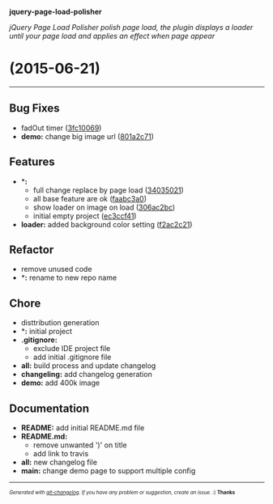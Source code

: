 __jquery-page-load-polisher__

_jQuery Page Load Polisher polish page load, the plugin displays a loader until your page load and applies an effect when page appear_

#   (2015-06-21)



---

## Bug Fixes

- fadOut timer
  ([3fc10069](https://github.com/hugorper/jquery-page-load-polisher.git/commit/3fc10069af2d567d5f2bf0564837881327962d19))
- **demo:** change big image url
  ([801a2c71](https://github.com/hugorper/jquery-page-load-polisher.git/commit/801a2c71d818a1d09334bdc8c8cd7185f41538cd))


## Features

- ***:**
  - full change replace by page load
  ([34035021](https://github.com/hugorper/jquery-page-load-polisher.git/commit/340350214ab8b971f998dd62bd0b966d6baa85a7))
  - all base feature are ok
  ([faabc3a0](https://github.com/hugorper/jquery-page-load-polisher.git/commit/faabc3a0947b640a5fc870c18ad1a7e4e1b8af98))
  - show loader on image on load
  ([306ac2bc](https://github.com/hugorper/jquery-page-load-polisher.git/commit/306ac2bcfe1aef535ecc6cdc1f656c53f61dfac9))
  - initial empty project
  ([ec3ccf41](https://github.com/hugorper/jquery-page-load-polisher.git/commit/ec3ccf412415cfa867c60f640f66141eea4ba8c3))
- **loader:** added background color setting
  ([f2ac2c21](https://github.com/hugorper/jquery-page-load-polisher.git/commit/f2ac2c215a76f5eb39b35a02aca7a5b34f2c7aec))


## Refactor

- remove unused code
- ***:** rename to new repo name


## Chore

- disttribution generation
- ***:** initial project
- **.gitignore:**
  - exclude IDE project file
  - add initial .gitignore file
- **all:** build process and update changelog
- **changeling:** add changelog generation
- **demo:** add 400k image


## Documentation

- **README:** add initial README.md file
- **README.md:**
  - remove unwanted ')' on title
  - add link to travis
- **all:** new changelog file
- **main:** change demo page to support multiple config



---
<sub><sup>*Generated with [git-changelog](https://github.com/rafinskipg/git-changelog). If you have any problem or suggestion, create an issue.* :) **Thanks** </sub></sup>